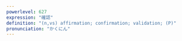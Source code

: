 ```yaml
---
powerlevel: 627
expression: "確認"
definition: "(n,vs) affirmation; confirmation; validation; (P)"
pronunciation: "かくにん"
---
```

